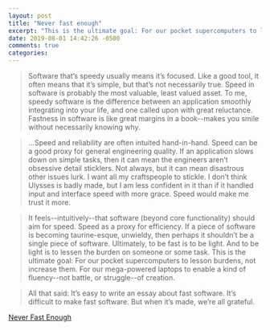 ```yaml
---
layout: post
title: "Never fast enough"
excerpt: "This is the ultimate goal: For our pocket supercomputers to lesson burdens, not increase them. For our mega-powered laptops to enable a kind of fluency--not battle, or struggle--of creation."
date: 2019-08-01 14:42:26 -0500
comments: true
categories: 
---
```


>Software that’s speedy usually means it’s focused. Like a good tool, it often means that it’s simple, but that’s not necessarily true. Speed in software is probably the most valuable, least valued asset. To me, speedy software is the difference between an application smoothly integrating into your life, and one called upon with great reluctance. Fastness in software is like great margins in a book--makes you smile without necessarily knowing why.

>...Speed and reliability are often intuited hand-in-hand. Speed can be a good proxy for general engineering quality. If an application slows down on simple tasks, then it can mean the engineers aren’t obsessive detail sticklers. Not always, but it can mean disastrous other issues lurk. I want all my craftspeople to stickle. I don’t think Ulysses is badly made, but I am less confident in it than if it handled input and interface speed with more grace. Speed would make me trust it more.

>It feels--intuitively--that software (beyond core functionality) should aim for speed. Speed as a proxy for efficiency. If a piece of software is becoming taurine-esque, unwieldy, then perhaps it shouldn’t be a single piece of software. Ultimately, to be fast is to be light. And to be light is to lessen the burden on someone or some task. This is the ultimate goal: For our pocket supercomputers to lesson burdens, not increase them. For our mega-powered laptops to enable a kind of fluency--not battle, or struggle--of creation.

>All that said: It’s easy to write an essay about fast software. It’s difficult to make fast software. But when it’s made, we’re all grateful.

[Never Fast Enough](https://craigmod.com/roden/028/#never-fast-enough)
